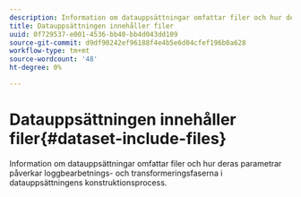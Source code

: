 ```yaml
---
description: Information om datauppsättningar omfattar filer och hur deras parametrar påverkar loggbearbetnings- och transformeringsfaserna i datauppsättningens konstruktionsprocess.
title: Datauppsättningen innehåller filer
uuid: 0f729537-e001-4536-bb40-bb4d043dd109
source-git-commit: d9df90242ef96188f4e4b5e6d04cfef196b0a628
workflow-type: tm+mt
source-wordcount: '48'
ht-degree: 0%

---
```



# Datauppsättningen innehåller filer{#dataset-include-files}

Information om datauppsättningar omfattar filer och hur deras parametrar påverkar loggbearbetnings- och transformeringsfaserna i datauppsättningens konstruktionsprocess.

